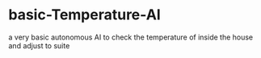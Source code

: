 # basic-Temperature-AI
a very basic autonomous AI to check the temperature of inside the house and adjust to suite
